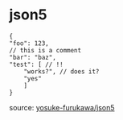 # json5

```json5
{
"foo": 123,
// this is a comment
"bar": "baz",
"test": [ // !!
	"works?", // does it?
	"yes"
	]
}
```

source: [yosuke-furukawa/json5](https://github.com/yosuke-furukawa/json5)

